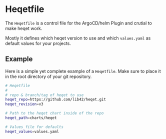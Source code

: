 # Heqetfile

The `Heqetfile` is a control file for the ArgoCD/helm Plugin and crutial to make heqet work.

Mostly it defines which heqet version to use and which `values.yaml` as default values for your projects.

## Example

Here is a simple yet complete example of a `Heqetfile`. Make sure to place it in the root directory of your git repository.

``` bash
# Heqetfile
#
# repo & branch/tag of heqet to use
heqet_repo=https://github.com/lib42/heqet.git
heqet_revision=v3

# Path to the heqet chart inside of the repo
heqet_path=charts/heqet

# Values file for defaults
heqet_values=values.yaml
``` 
